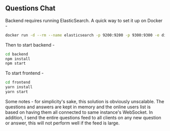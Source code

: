 ## Questions Chat

Backend requires running ElasticSearch. A quick way to set it up on Docker -

```sh
docker run -d --rm --name elasticsearch -p 9200:9200 -p 9300:9300 -e discovery.type=single-node -e http.cors.enabled=true -e http.cors.allow-origin=http://localhost:1358,http://127.0.0.1:1358 -e http.cors.allow-headers=X-Requested-With,X-Auth-Token,Content-Type,Content-Length,Authorization -e http.cors.allow-credentials=true docker.elastic.co/elasticsearch/elasticsearch:7.6.2
```

Then to start backend -

```sh
cd backend
npm install
npm start
```


To start frontend -

```sh
cd frontend
yarn install
yarn start
```

Some notes - for simplicity's sake, this solution is obviously unscalable. The questions and answers are kept in memory and the online users list is based on having them all connected to same instance's WebSocket. In addition, I send the entire questions feed to all clients on any new question or answer, this will not perform well if the feed is large.
